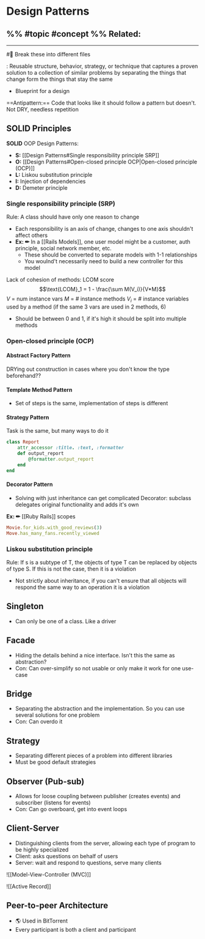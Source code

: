 # Design Patterns
%%
#topic
#concept
%%
**Related:**
-  

---

#📌 Break these into different files

: Reusable structure, behavior, strategy, or technique that captures a proven solution to a collection of similar problems by separating the things that change form the things that stay the same
- Blueprint for a design

==Antipattern:== Code that looks like it should follow a pattern but doesn't. Not DRY, needless repetition 


## SOLID Principles
**SOLID** OOP Design Patterns:
- **S:** [[Design Patterns#Single responsibility principle SRP]]
- **O:** [[Design Patterns#Open-closed principle OCP|Open-closed principle (OCP)]]
- **L:** Liskou substitution principle 
- **I:** Injection of dependencies
- **D:** Demeter principle

### Single responsibility principle (SRP)
Rule: A class should have only one reason to change
- Each responsibility is an axis of change, changes to one axis shouldn't affect others
- **Ex: ✏**  In a [[Rails Models]], one user model might be a customer, auth principle, social network member, etc.
	- These should be converted to separate models with 1-1 relationships 
	- You woulnd't necessarily need to build a new controller for this model 

Lack of cohesion of methods: LCOM score
$$\text{LCOM}_1 = 1 - \frac{\sum M(V_i)}{V*M}$$
$V$ = num instance vars
$M$ = # instance methods
$V_i$ = # instance variables used by a method (if the same 3 vars are used in 2 methods, 6)

- Should be between 0 and 1, if it's high it should be split into multiple methods

###  Open-closed principle (OCP)
#### Abstract Factory Pattern 
DRYing out construction in cases where you don't know the type beforehand??

#### Template Method Pattern
- Set of steps is the same, implementation of steps is different

#### Strategy Pattern
Task is the same, but many ways to do it

```Ruby
class Report
	attr_accessor :title. :text, :formatter
	def output_report
		@formatter.output_report
	end
end
```

#### Decorator Pattern
- Solving with just inheritance can get complicated
Decorator: subclass delegates original functionality and adds it's own

**Ex: ✏**  [[Ruby Rails]] scopes
```Ruby
Movie.for_kids.with_good_reviews(3)
Move.has_many_fans.recently_viewed
```

### Liskou substitution principle
Rule: If s is a subtype of T, the objects of type T can be replaced by objects of type S. 
If this is not the case, then it is a violation

- Not strictly about inheritance, if you can't ensure that all objects will respond the same way to an operation it is a violation

## Singleton
- Can only be one of a class. Like a driver

## Facade
- Hiding the details behind a nice interface. Isn't this the same as abstraction?
- Con: Can over-simplify so not usable or only make it work for one use-case

## Bridge
- Separating the abstraction and the implementation. So you can use several solutions for one problem
- Con: Can overdo it

## Strategy
- Separating different pieces of a problem into different libraries
- Must be good default strategies

## Observer (Pub-sub)
- Allows for loose coupling between publisher (creates events) and subscriber (listens for events)
- Con: Can go overboard, get into event loops

## Client-Server
- Distinguishing clients from the server, allowing each type of program to be highly specialized
- Client: asks questions on behalf of users
- Server: wait and respond to questions, serve many clients


![[Model-View-Controller (MVC)]]

![[Active Record]]

## Peer-to-peer Architecture
- 🌎 Used in BitTorrent
- Every participant is both a client and participant


